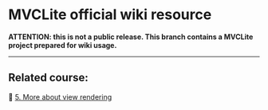 # MVCLite official wiki resource

**ATTENTION: this is not a public release. This branch contains a MVCLite project prepared for wiki usage.**

---

## Related course:
🔗 [5. More about view rendering](https://github.com/belicfr/MVCLite/wiki/5.-More-about-view-rendering)